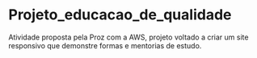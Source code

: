 # Projeto_educacao_de_qualidade
Atividade proposta pela Proz com a AWS, projeto voltado a criar um site responsivo que demonstre formas e mentorias de estudo.
